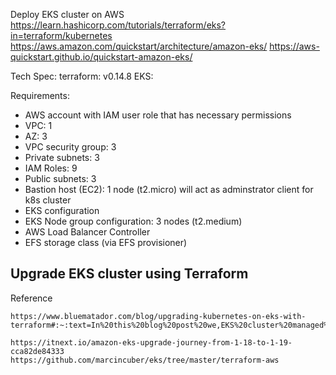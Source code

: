 Deploy EKS cluster on AWS
https://learn.hashicorp.com/tutorials/terraform/eks?in=terraform/kubernetes
https://aws.amazon.com/quickstart/architecture/amazon-eks/
https://aws-quickstart.github.io/quickstart-amazon-eks/

Tech Spec:
terraform: v0.14.8
EKS: 

Requirements:
- AWS account with IAM user role that has necessary permissions
- VPC: 1
- AZ: 3
- VPC security group: 3
- Private subnets: 3
- IAM Roles: 9
- Public subnets: 3
- Bastion host (EC2): 1 node (t2.micro) will act as adminstrator client for k8s cluster
- EKS configuration
- EKS Node group configuration: 3 nodes (t2.medium)
- AWS Load Balancer Controller
- EFS storage class (via EFS provisioner)

Upgrade EKS cluster using Terraform
-----------------------------------

Reference
```
https://www.bluematador.com/blog/upgrading-kubernetes-on-eks-with-terraform#:~:text=In%20this%20blog%20post%20we,EKS%20cluster%20managed%20by%20Terraform.&text=Update%20system%20component%20versions,worker%20group%20for%20worker%20nodes

https://itnext.io/amazon-eks-upgrade-journey-from-1-18-to-1-19-cca82de84333
https://github.com/marcincuber/eks/tree/master/terraform-aws

```
